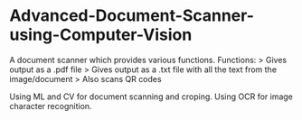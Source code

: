 # Advanced-Document-Scanner-using-Computer-Vision
A document scanner which provides various functions. 
    Functions: > Gives output as a .pdf file
               > Gives output as a .txt file with all the text from the image/document
               > Also scans QR codes

Using ML and CV for document scanning and croping. Using OCR for image character recognition.


